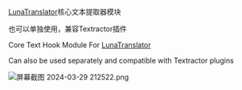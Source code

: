 [LunaTranslator](https://github.com/HIllya51/LunaTranslator)核心文本提取器模块

也可以单独使用，兼容Textractor插件

Core Text Hook Module For [LunaTranslator](https://github.com/HIllya51/LunaTranslator)

Can also be used separately and compatible with Textractor plugins

<img src="https://p.inari.site/guest/24-03/29/6606c1f1838b0.png" alt="屏幕截图 2024-03-29 212522.png" title="屏幕截图 2024-03-29 212522.png" />